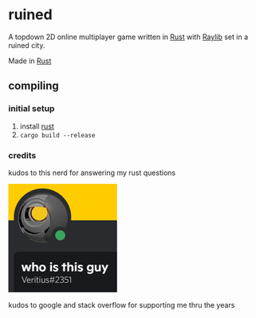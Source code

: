 # ruined

A topdown 2D online multiplayer game written in [Rust](https://www.rust-lang.org/) with [Raylib](https://www.raylib.com/) set in a ruined city.

Made in [Rust](https://www.rust-lang.com)

## compiling

### initial setup

1. install [rust](https://www.rust-lang.org)
2. `cargo build --release`

### credits

kudos to this nerd for answering my rust questions

![veritius (1021729274882953217)](.github/nerd.png)

kudos to google and stack overflow for supporting me thru the years
